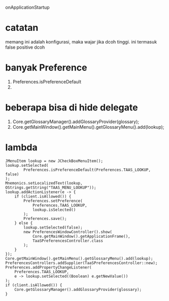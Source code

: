 onApplicationStartup

# catatan
memang ini adalah konfigurasi, maka wajar jika dcoh tinggi.
ini termasuk false positive dcoh

# banyak Preference
1. Preferences.isPreferenceDefault
2. 

# beberapa bisa di hide delegate
1. Core.getGlossaryManager().addGlossaryProvider(glossary);
2. Core.getMainWindow().getMainMenu().getGlossaryMenu().add(lookup);

# lambda

~~~
JMenuItem lookup = new JCheckBoxMenuItem();
lookup.setSelected(
        Preferences.isPreferenceDefault(Preferences.TAAS_LOOKUP, false)
);
Mnemonics.setLocalizedText(lookup, OStrings.getString("TAAS_MENU_LOOKUP"));
lookup.addActionListener(e -> {
    if (client.isAllowed()) {
        Preferences.setPreference(
            Preferences.TAAS_LOOKUP,
            lookup.isSelected()
        );
        Preferences.save();
    } else {
        lookup.setSelected(false);
        new PreferencesWindowController().show(
            Core.getMainWindow().getApplicationFrame(),
            TaaSPreferencesController.class
        );
    }
});
Core.getMainWindow().getMainMenu().getGlossaryMenu().add(lookup);
PreferencesControllers.addSupplier(TaaSPreferencesController::new);
Preferences.addPropertyChangeListener(
    Preferences.TAAS_LOOKUP,
    e -> lookup.setSelected((Boolean) e.getNewValue())
);
if (client.isAllowed()) {
    Core.getGlossaryManager().addGlossaryProvider(glossary);
}
~~~